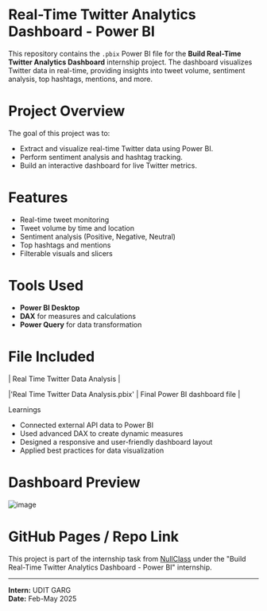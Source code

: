 # Real-Time Twitter Analytics Dashboard - Power BI

This repository contains the `.pbix` Power BI file for the **Build Real-Time Twitter Analytics Dashboard** internship project. The dashboard visualizes Twitter data in real-time, providing insights into tweet volume, sentiment analysis, top hashtags, mentions, and more.

# Project Overview

The goal of this project was to:
- Extract and visualize real-time Twitter data using Power BI.
- Perform sentiment analysis and hashtag tracking.
- Build an interactive dashboard for live Twitter metrics.

# Features

- Real-time tweet monitoring
- Tweet volume by time and location
- Sentiment analysis (Positive, Negative, Neutral)
- Top hashtags and mentions
- Filterable visuals and slicers

# Tools Used

- **Power BI Desktop**
- **DAX** for measures and calculations
- **Power Query** for data transformation

# File Included

| Real Time Twitter Data Analysis | 

|'Real Time Twitter Data Analysis.pbix' | Final Power BI dashboard file |

Learnings

- Connected external API data to Power BI
- Used advanced DAX to create dynamic measures
- Designed a responsive and user-friendly dashboard layout
- Applied best practices for data visualization

# Dashboard Preview
![image](https://github.com/user-attachments/assets/fa47588a-1a3b-46cb-95ec-ff5d66cb5eec)



# GitHub Pages / Repo Link

This project is part of the internship task from [NullClass](https://nullclass.com) under the "Build Real-Time Twitter Analytics Dashboard - Power BI" internship.

---

**Intern:** UDIT GARG  
**Date:** Feb-May 2025
